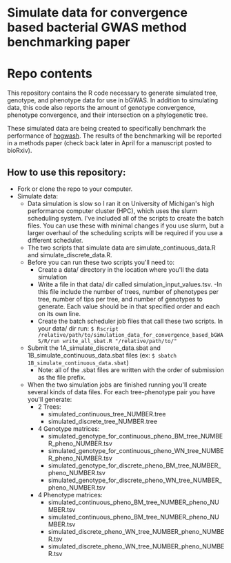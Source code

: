 # Simulate data for convergence based bacterial GWAS method benchmarking paper

# Repo contents
This repository contains the R code necessary to generate simulated tree, genotype, and phenotype data for use in bGWAS. In addition to simulating data, this code also reports the amount of genotype convergence, phenotype convergence, and their intersection on a phylogenetic tree. 

These simulated data are being created to specifically benchmark the performance of [hogwash](https://github.com/katiesaund/hogwash). The results of the benchmarking will be reported in a methods paper (check back later in April for a manuscript posted to bioRxiv).

## How to use this repository: 
- Fork or clone the repo to your computer. 
- Simulate data:  
  - Data simulation is slow so I ran it on University of Michigan's high performance computer cluster (HPC), which uses the slurm scheduling system. I've included all of the scripts to create the batch files. You can use these with minimal changes if you use slurm, but a larger overhaul of the scheduling scripts will be required if you use a different scheduler. 
  - The two scripts that simulate data are simulate_continuous_data.R and simulate_discrete_data.R. 
  - Before you can run these two scripts you'll need to: 
    - Create a data/ directory in the location where you'll the data simulation
    - Write a file in that data/ dir called simulation_input_values.tsv. 
      -In this file include the number of trees, number of phenotypes per tree, number of tips per tree, and number of genotypes to generate. Each value should be in that specified order and each on its own line.
    - Create the batch scheduler job files that call these two scripts. In your data/ dir run: `$ Rscript /relative/path/to/simulation_data_for_convergence_based_bGWAS/R/run write_all_sbat.R "/relative/path/to/"`
  - Submit the 1A_simulate_discrete_data.sbat and 1B_simulate_continuous_data.sbat files (ex: `$ sbatch 1B_simulate_continuous_data.sbat`)
    - Note: all of the .sbat files are written with the order of submission as the file prefix. 
  - When the two simulation jobs are finished running you'll create several kinds of data files. For each tree-phenotype pair you have you'll generate:
    - 2 Trees: 
      - simulated_continuous_tree_NUMBER.tree
      - simulated_discrete_tree_NUMBER.tree
    - 4 Genotype matrices:
      - simulated_genotype_for_continuous_pheno_BM_tree_NUMBER_pheno_NUMBER.tsv
      - simulated_genotype_for_continuous_pheno_WN_tree_NUMBER_pheno_NUMBER.tsv
      - simulated_genotype_for_discrete_pheno_BM_tree_NUMBER_pheno_NUMBER.tsv
      - simulated_genotype_for_discrete_pheno_WN_tree_NUMBER_pheno_NUMBER.tsv
    - 4 Phenotype matrices: 
      - simulated_continuous_pheno_BM_tree_NUMBER_pheno_NUMBER.tsv
      - simulated_continuous_pheno_BM_tree_NUMBER_pheno_NUMBER.tsv
      - simulated_discrete_pheno_WN_tree_NUMBER_pheno_NUMBER.tsv
      - simulated_discrete_pheno_WN_tree_NUMBER_pheno_NUMBER.tsv


